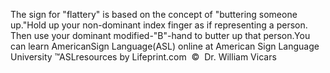 The sign for "flattery" is based on the concept of 
			"buttering someone up."Hold up your non-dominant index finger as if representing a person.  
			Then use your dominant modified-"B"-hand to butter up that person.You can learn 
		AmericanSign 
		Language(ASL) online at American Sign Language University ™ASLresources by Lifeprint.com  ©  Dr. William Vicars